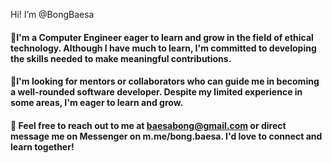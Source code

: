 Hi! I’m @BongBaesa

#### 📌I'm a **Computer Engineer** eager to learn and grow in the field of ethical technology. Although I have much to learn, I'm committed to developing the skills needed to make meaningful contributions.
#### 📌I'm looking for mentors or collaborators who can guide me in becoming a well-rounded software developer. Despite my limited experience in some areas, I'm eager to learn and grow.
#### 📧 Feel free to reach out to me at baesabong@gmail.com or direct message me on **Messenger** on m.me/bong.baesa. I'd love to connect and learn together!

<!---
BongBaesa/BongBaesa is a ✨ special ✨ repository because its `README.md` (this file) appears on your GitHub profile.
You can click the Preview link to take a look at your changes.
--->
